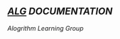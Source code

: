 ## *[ALG](https://github.com/shinalone/ALG/blob/master/README.md) DOCUMENTATION*

*Alogrithm Learning Group*
